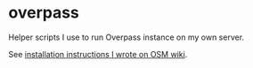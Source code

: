 # overpass
Helper scripts I use to run Overpass instance on my own server.

See [installation instructions I wrote on OSM wiki](https://wiki.openstreetmap.org/wiki/User:Breki/Overpass_API_Installation).
